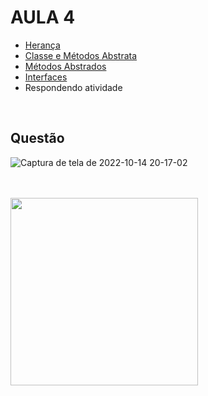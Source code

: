 # AULA 4

+ [Herança](Anotacoes.md#herança) 
+ [Classe e Métodos Abstrata](Anotacoes.md#classe-abstrata)
+ [Métodos Abstrados](Anotacoes.md#métodos-abstratos)
+ [Interfaces](Anotacoes.md#interfaces)
+ Respondendo atividade

<br>

## Questão

![Captura de tela de 2022-10-14 20-17-02](https://user-images.githubusercontent.com/94010073/195956688-fb8222be-a4a0-4284-a58c-0a2457eabc22.png)

<br>
<br>


<img height="300cm" src="https://www.tenhomaisdiscosqueamigos.com/wp-content/uploads/2020/12/rogerinho-ta-certa-a-indignacao.jpg"/>
